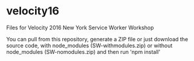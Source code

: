 # velocity16
Files for Velocity 2016 New York Service Worker Workshop

You can pull from this repository, generate a ZIP file or just download the source code, with node_modules (SW-withmodules.zip) or without node_modules (SW-nomodules.zip) and then run 'npm install'
